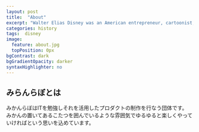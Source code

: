 ```yaml
---
layout: post
title:  "About"
excerpt: "Walter Elias Disney was an American entrepreneur, cartoonist, animator, voice actor, and film producer. As a prominent..."
categories: history
tags:  disney
image:
  feature: about.jpg
  topPosition: 0px
bgContrast: dark
bgGradientOpacity: darker
syntaxHighlighter: no
---
```


## みらんらぼとは
みかんらぼはITを勉強しそれを活用したプロダクトの制作を行なう団体です。
みかんの置いてあるこたつを囲んでいるような雰囲気でゆるゆると楽しくやっていければという思いを込めています。

